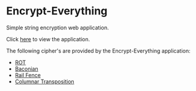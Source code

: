 # Encrypt-Everything
Simple string encryption web application.

Click [here](https://erosdipede.me/Encrypt-Everything/) to view the application.

The following cipher's are provided by the Encrypt-Everything application:
* [ROT](https://en.wikipedia.org/wiki/ROT13)
* [Baconian](https://en.wikipedia.org/wiki/Bacon%27s_cipher)
* [Rail Fence](https://en.wikipedia.org/wiki/Rail_fence_cipher)
* [Columnar Transposition](https://en.wikipedia.org/wiki/Transposition_cipher#Columnar_transposition)

